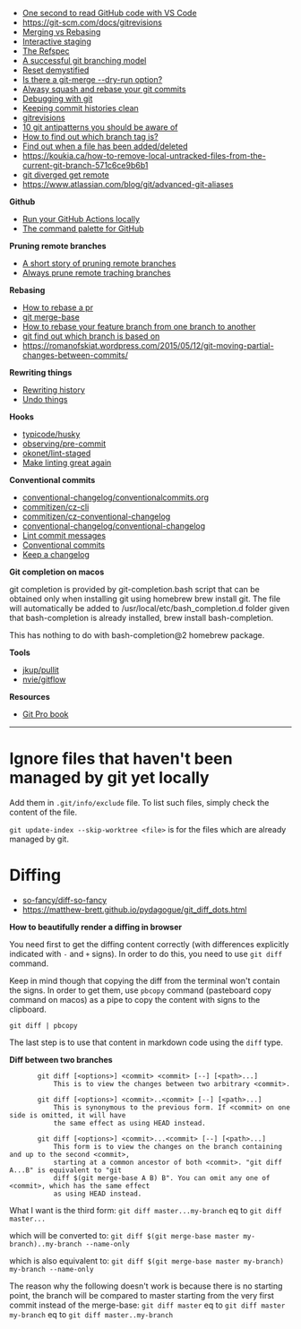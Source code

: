 - [One second to read GitHub code with VS Code](https://github.com/conwnet/github1s)
- https://git-scm.com/docs/gitrevisions
- [Merging vs Rebasing](https://www.atlassian.com/git/tutorials/merging-vs-rebasing/)
- [Interactive staging](https://git-scm.com/book/en/v2/Git-Tools-Interactive-Staging#_interactive_staging)
- [The Refspec](https://git-scm.com/book/en/v2/Git-Internals-The-Refspec#_refspec)
- [A successful git branching model](http://nvie.com/posts/a-successful-git-branching-model/)
- [Reset demystified](https://git-scm.com/book/en/v2/Git-Tools-Reset-Demystified)
- [Is there a git-merge --dry-run option?](https://stackoverflow.com/questions/501407/is-there-a-git-merge-dry-run-option)
- [Alwasy squash and rebase your git commits](https://blog.carbonfive.com/2017/08/28/always-squash-and-rebase-your-git-commits/)
- [Debugging with git](https://git-scm.com/book/en/v2/Git-Tools-Debugging-with-Git)
- [Keeping commit histories clean](https://www.notion.so/Keeping-Commit-Histories-Clean-0f717c4e802c4a0ebd852cf9337ce5d2)
- [gitrevisions](https://git-scm.com/docs/gitrevisions)
- [10 git antipatterns you should be aware of](https://speakerdeck.com/lemiorhan/10-git-anti-patterns-you-should-be-aware-of?slide=6)
- [How to find out which branch tag is?](https://stackoverflow.com/questions/15806448/git-how-to-find-out-on-which-branch-tag-is)
- [Find out when a file has been added/deleted](https://www.shellhacks.com/git-particular-file-change-history/)
- https://koukia.ca/how-to-remove-local-untracked-files-from-the-current-git-branch-571c6ce9b6b1
- [git diverged get remote](https://gist.github.com/scmx/f0cf283f33e5e1ac83946453461b9ff2)
- https://www.atlassian.com/blog/git/advanced-git-aliases

**Github**

- [Run your GitHub Actions locally](https://github.com/nektos/act)
- [The command palette for GitHub](https://jumpcat.dev/)

**Pruning remote branches**

- [A short story of pruning remote branches](http://www.jamessturtevant.com/posts/Pruning-remote-branches/)
- [Always prune remote traching branches](http://albertogrespan.com/blog/always-prune-remote-tracking-branches/)

**Rebasing**

- [How to rebase a pr](https://github.com/edx/edx-platform/wiki/How-to-Rebase-a-Pull-Request)
- [git merge-base](https://git-scm.com/docs/git-merge-base)
- [How to rebase your feature branch from one branch to another](https://makandracards.com/makandra/10173-git-how-to-rebase-your-feature-branch-from-one-branch-to-another)
- [git find out which branch is based on](https://community.atlassian.com/t5/Bitbucket-questions/Knowing-from-which-branch-the-current-branch-was-created-from/qaq-p/570135)
- https://romanofskiat.wordpress.com/2015/05/12/git-moving-partial-changes-between-commits/

**Rewriting things**

- [Rewriting history](https://git-scm.com/book/en/v2/Git-Tools-Rewriting-History)
- [Undo things](https://git-scm.com/book/en/v2/Git-Basics-Undoing-Things)

**Hooks**

- [typicode/husky](https://github.com/typicode/husky)
- [observing/pre-commit](https://github.com/observing/pre-commit)
- [okonet/lint-staged](https://github.com/okonet/lint-staged)
- [Make linting great again](https://medium.com/@okonetchnikov/make-linting-great-again-f3890e1ad6b8)

**Conventional commits**

- [conventional-changelog/conventionalcommits.org](https://github.com/conventional-changelog/conventionalcommits.org)
- [commitizen/cz-cli](https://github.com/commitizen/cz-cli)
- [commitizen/cz-conventional-changelog](https://github.com/commitizen/cz-conventional-changelog)
- [conventional-changelog/conventional-changelog](https://github.com/conventional-changelog/conventional-changelog)
- [Lint commit messages](https://github.com/marionebl/commitlint)
- [Conventional commits](https://conventionalcommits.org/)
- [Keep a changelog](https://keepachangelog.com/en/0.3.0/)

**Git completion on macos**

git completion is provided by git-completion.bash script that can be obtained only when installing git using homebrew brew install git. The file will automatically be added to /usr/local/etc/bash_completion.d folder given that bash-completion is already installed, brew install bash-completion.

This has nothing to do with bash-completion@2 homebrew package.

**Tools**

- [jkup/pullit](https://github.com/jkup/pullit)
- [nvie/gitflow](https://github.com/nvie/gitflow)

**Resources**

- [Git Pro book](https://git-scm.com/book/en/v2)

---

# Ignore files that haven't been managed by git yet locally

Add them in `.git/info/exclude` file. To list such files, simply check the content of the file.

`git update-index --skip-worktree <file>` is for the files which are already managed by git.

# Diffing

- [so-fancy/diff-so-fancy](https://github.com/so-fancy/diff-so-fancy)
- https://matthew-brett.github.io/pydagogue/git_diff_dots.html

**How to beautifully render a diffing in browser**

You need first to get the diffing content correctly (with differences explicitly indicated with `-` and `+` signs). In order to do this, you need to use `git diff` command.

Keep in mind though that copying the diff from the terminal won't contain the signs. In order to get them, use `pbcopy` command (pasteboard copy command on macos) as a pipe to copy the content with signs to the clipboard.

`git diff | pbcopy`

The last step is to use that content in markdown code using the `diff` type.

**Diff between two branches**

```
       git diff [<options>] <commit> <commit> [--] [<path>...]
           This is to view the changes between two arbitrary <commit>.

       git diff [<options>] <commit>..<commit> [--] [<path>...]
           This is synonymous to the previous form. If <commit> on one side is omitted, it will have
           the same effect as using HEAD instead.

       git diff [<options>] <commit>...<commit> [--] [<path>...]
           This form is to view the changes on the branch containing and up to the second <commit>,
           starting at a common ancestor of both <commit>. "git diff A...B" is equivalent to "git
           diff $(git merge-base A B) B". You can omit any one of <commit>, which has the same effect
           as using HEAD instead.
```

What I want is the third form:
`git diff master...my-branch` eq to `git diff master...`

which will be converted to:
`git diff $(git merge-base master my-branch)..my-branch --name-only`

which is also equivalent to:
`git diff $(git merge-base master my-branch) my-branch --name-only`

The reason why the following doesn't work is because there is no starting point, the branch will be compared to master starting from the very first commit instead of the merge-base:
`git diff master` eq to `git diff master my-branch` eq to `git diff master..my-branch`

